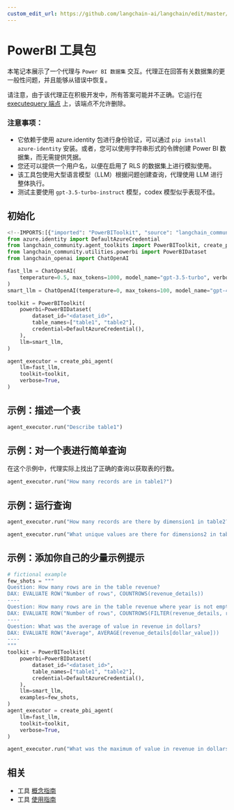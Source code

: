 ```yaml
---
custom_edit_url: https://github.com/langchain-ai/langchain/edit/master/docs/docs/integrations/tools/powerbi.ipynb
---
```

# PowerBI 工具包

本笔记本展示了一个代理与 `Power BI 数据集` 交互。代理正在回答有关数据集的更一般性问题，并且能够从错误中恢复。

请注意，由于该代理正在积极开发中，所有答案可能并不正确。它运行在 [executequery 端点](https://learn.microsoft.com/en-us/rest/api/power-bi/datasets/execute-queries) 上，该端点不允许删除。

### 注意事项：
- 它依赖于使用 azure.identity 包进行身份验证，可以通过 `pip install azure-identity` 安装。或者，您可以使用字符串形式的令牌创建 Power BI 数据集，而无需提供凭据。
- 您还可以提供一个用户名，以便在启用了 RLS 的数据集上进行模拟使用。
- 该工具包使用大型语言模型（LLM）根据问题创建查询，代理使用 LLM 进行整体执行。
- 测试主要使用 `gpt-3.5-turbo-instruct` 模型，codex 模型似乎表现不佳。

## 初始化


```python
<!--IMPORTS:[{"imported": "PowerBIToolkit", "source": "langchain_community.agent_toolkits", "docs": "https://python.langchain.com/api_reference/community/agent_toolkits/langchain_community.agent_toolkits.powerbi.toolkit.PowerBIToolkit.html", "title": "PowerBI Toolkit"}, {"imported": "create_pbi_agent", "source": "langchain_community.agent_toolkits", "docs": "https://python.langchain.com/api_reference/community/agent_toolkits/langchain_community.agent_toolkits.powerbi.base.create_pbi_agent.html", "title": "PowerBI Toolkit"}, {"imported": "PowerBIDataset", "source": "langchain_community.utilities.powerbi", "docs": "https://python.langchain.com/api_reference/community/utilities/langchain_community.utilities.powerbi.PowerBIDataset.html", "title": "PowerBI Toolkit"}, {"imported": "ChatOpenAI", "source": "langchain_openai", "docs": "https://python.langchain.com/api_reference/openai/chat_models/langchain_openai.chat_models.base.ChatOpenAI.html", "title": "PowerBI Toolkit"}]-->
from azure.identity import DefaultAzureCredential
from langchain_community.agent_toolkits import PowerBIToolkit, create_pbi_agent
from langchain_community.utilities.powerbi import PowerBIDataset
from langchain_openai import ChatOpenAI
```


```python
fast_llm = ChatOpenAI(
    temperature=0.5, max_tokens=1000, model_name="gpt-3.5-turbo", verbose=True
)
smart_llm = ChatOpenAI(temperature=0, max_tokens=100, model_name="gpt-4", verbose=True)

toolkit = PowerBIToolkit(
    powerbi=PowerBIDataset(
        dataset_id="<dataset_id>",
        table_names=["table1", "table2"],
        credential=DefaultAzureCredential(),
    ),
    llm=smart_llm,
)

agent_executor = create_pbi_agent(
    llm=fast_llm,
    toolkit=toolkit,
    verbose=True,
)
```

## 示例：描述一个表


```python
agent_executor.run("Describe table1")
```

## 示例：对一个表进行简单查询
在这个示例中，代理实际上找出了正确的查询以获取表的行数。


```python
agent_executor.run("How many records are in table1?")
```

## 示例：运行查询


```python
agent_executor.run("How many records are there by dimension1 in table2?")
```


```python
agent_executor.run("What unique values are there for dimensions2 in table2")
```

## 示例：添加你自己的少量示例提示


```python
# fictional example
few_shots = """
Question: How many rows are in the table revenue?
DAX: EVALUATE ROW("Number of rows", COUNTROWS(revenue_details))
----
Question: How many rows are in the table revenue where year is not empty?
DAX: EVALUATE ROW("Number of rows", COUNTROWS(FILTER(revenue_details, revenue_details[year] <> "")))
----
Question: What was the average of value in revenue in dollars?
DAX: EVALUATE ROW("Average", AVERAGE(revenue_details[dollar_value]))
----
"""
toolkit = PowerBIToolkit(
    powerbi=PowerBIDataset(
        dataset_id="<dataset_id>",
        table_names=["table1", "table2"],
        credential=DefaultAzureCredential(),
    ),
    llm=smart_llm,
    examples=few_shots,
)
agent_executor = create_pbi_agent(
    llm=fast_llm,
    toolkit=toolkit,
    verbose=True,
)
```


```python
agent_executor.run("What was the maximum of value in revenue in dollars in 2022?")
```


## 相关

- 工具 [概念指南](/docs/concepts/#tools)
- 工具 [使用指南](/docs/how_to/#tools)
